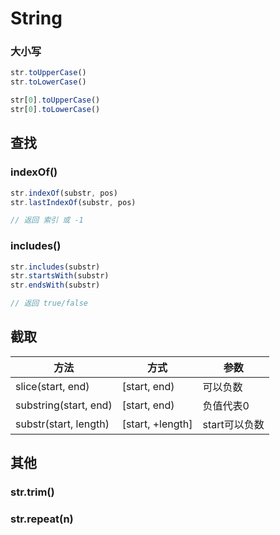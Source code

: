 # String

### 大小写

```js
str.toUpperCase()
str.toLowerCase()

str[0].toUpperCase()
str[0].toLowerCase()
```



## 查找

### indexOf()

```js
str.indexOf(substr, pos)
str.lastIndexOf(substr, pos)

// 返回 索引 或 -1
```



### includes()

```js
str.includes(substr)
str.startsWith(substr)
str.endsWith(substr)

// 返回 true/false
```



## 截取

| 方法                  | 方式             | 参数          |
| --------------------- | ---------------- | ------------- |
| slice(start, end)     | [start, end)     | 可以负数      |
| substring(start, end) | [start, end)     | 负值代表0     |
| substr(start, length) | [start, +length] | start可以负数 |



## 其他

### str.trim()

### str.repeat(n)